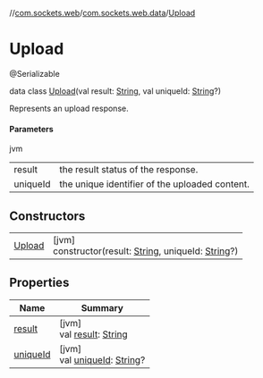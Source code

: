 //[com.sockets.web](../../../index.md)/[com.sockets.web.data](../index.md)/[Upload](index.md)

# Upload

@Serializable

data class [Upload](index.md)(val result: [String](https://kotlinlang.org/api/latest/jvm/stdlib/kotlin/-string/index.html), val uniqueId: [String](https://kotlinlang.org/api/latest/jvm/stdlib/kotlin/-string/index.html)?)

Represents an upload response.

#### Parameters

jvm

| | |
|---|---|
| result | the result status of the response. |
| uniqueId | the unique identifier of the uploaded content. |

## Constructors

| | |
|---|---|
| [Upload](-upload.md) | [jvm]<br>constructor(result: [String](https://kotlinlang.org/api/latest/jvm/stdlib/kotlin/-string/index.html), uniqueId: [String](https://kotlinlang.org/api/latest/jvm/stdlib/kotlin/-string/index.html)?) |

## Properties

| Name | Summary |
|---|---|
| [result](result.md) | [jvm]<br>val [result](result.md): [String](https://kotlinlang.org/api/latest/jvm/stdlib/kotlin/-string/index.html) |
| [uniqueId](unique-id.md) | [jvm]<br>val [uniqueId](unique-id.md): [String](https://kotlinlang.org/api/latest/jvm/stdlib/kotlin/-string/index.html)? |
